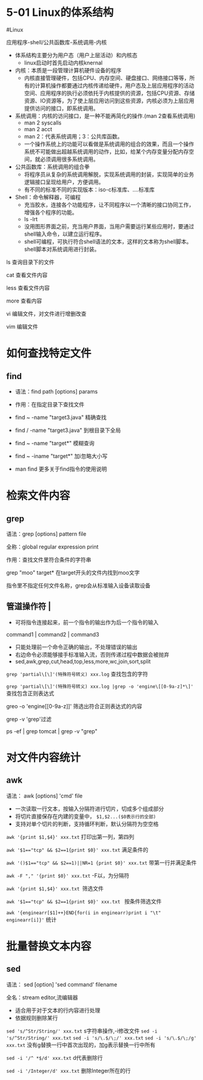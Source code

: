 # 5-01 Linux的体系结构

#Linux

应用程序-shell/公共函数库-系统调用-内核

- 体系结构主要分为用户态（用户上层活动）和内核态
  - linux启动时首先启动内核knernal
- 内核：本质是一段管理计算机硬件设备的程序
  - 内核直接管理硬件，包括CPU、内存空间、硬盘接口、网络接口等等，所有的计算机操作都要通过内核传递给硬件，用户态及上层应用程序的活动空间、应用程序的执行必须依托于内核提供的资源，包括CPU资源、存储资源、IO资源等，为了使上层应用访问到这些资源，内核必须为上层应用提供访问的接口，即系统调用。
- 系统调用：内核的访问接口，是一种不能再简化的操作.(man 2查看系统调用)
  - man 2 syscalls
  - man 2 acct
  - man 2：代表系统调用；3：公共库函数。
  - 一个操作系统上的功能可以看做是系统调用的组合的效果，而且一个操作系统不可能做出超越系统调用的动作，比如，给某个内存变量分配内存空间，就必须调用很多系统调用。
- 公共函数库：系统调用的组合拳
  - 将程序员从复杂的系统调用解脱，实现系统调用的封装，实现简单的业务逻辑接口呈现给用户，方便调用。
  - 有不同的标准不同的实现版本：iso-c标准库、....标准库
- Shell：命令解释器，可编程
  - 充当胶水，连接各个功能程序，让不同程序以一个清晰的接口协同工作，增强各个程序的功能。
  - ls -lrt 
  - 没用图形界面之前，充当用户界面，当用户需要运行某些应用时，要通过shell输入命令，以建立运行程序。
  - shell可编程，可执行符合shell语法的文本，这样的文本称为shell脚本。shell脚本对系统调用进行封装。

ls 查询目录下的文件

cat 查看文件内容

less 查看文件内容

more 查看内容

vi 编辑文件，对文件进行增删改查

vim 编辑文件



# 如何查找特定文件

## find

- 语法：find path [options] params

- 作用：在指定目录下查找文件

- find ~ -name "target3.java" 精确查找

- find / -name "target3.java" 到根目录下全局

- find ~ -name "target*" 模糊查询

- find ~ -iname "target*" 加i忽略大小写
- man find 更多关于find指令的使用说明



# 检索文件内容

## grep

语法：grep [options] pattern file

全称：global regular expression print

作用：查找文件里符合条件的字符串

grep "moo" target* 在target开头的文件内找到moo文字

指令里不指定任何文件名称，grep会从标准输入设备读取设备



## 管道操作符 |

- 可将指令连接起来，前一个指令的输出作为后一个指令的输入

command1 | command2 | command3

- 只能处理前一个命令正确的输出，不处理错误的输出
- 右边命令必须能够接手标准输入流，否则传递过程中数据会被抛弃
- sed,awk,grep,cut,head,top,less,more,wc,join,sort,split



`grep 'partial\[\]'(特殊符号转义) xxx.log`  查找包含的字符

`grep 'partial\[\]'(特殊符号转义) xxx.log |grep -o 'engine\[[0-9a-z]*\]' `查找包含正则表达式

greo -o 'engine[[0-9a-z]]' 筛选出符合正则表达式的内容

grep -v 'grep'过滤

ps -ef | grep tomcat | grep -v "grep"



# 对文件内容统计

## awk

语法： awk [options] 'cmd' file

- 一次读取一行文本，按输入分隔符进行切片，切成多个组成部分
- 将切片直接保存在内建的变量中， `$1,$2...($0表示行的全部)`
- 支持对单个切片的判断，支持循环判断，默认分隔符为空空格

`awk '{print $1,$4}' xxx.txt` 打印出第一列，第四列

`awk '$1=="tcp" && $2==1{print $0}' xxx.txt` 满足条件的

`awk '()$1=="tcp" && $2==1)||NR=1 {print $0}' xxx.txt` 带第一行并满足条件

`awk -F "," '{print $0}' xxx.txt`  -F以，为分隔符

`awk '{print $1,$4}' xxx.txt `筛选文件

`awk '$1=="tcp" && $2==1{print $0}' xxx.txt `    按条件筛选文件

`awk '{enginearr[$1]++}END{for(i in enginearr)print i "\t" enginearr[i]}'` 统计



# 批量替换文本内容

## sed

语法： sed [option] 'sed command' filename

全名：stream editor,流编辑器

- 适合用于对于文本的行内容进行处理
- 依据规则删除某行

 `sed 's/^Str/String/' xxx.txt` s字符串操作,-i修改文件  `sed -i 's/^Str/String/' xxx.txt` `sed -i 's/\.$/\;/' xxx.txt` `sed -i 's/\.$/\;/g' xxx.txt` 没有g替换一行中首次出现的，加g表示替换一行中所有 

 `sed -i '/^ *$/d' xxx.txt` d代表删除行

 `sed -i '/Integer/d' xxx.txt` 删除Integer所在的行